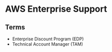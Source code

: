 # AWS Enterprise Support

## Terms

- Enterprise Discount Program (EDP)
- Technical Account Manager (TAM)
